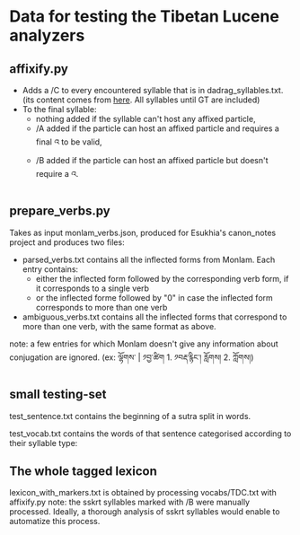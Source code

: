 # Data for testing the Tibetan Lucene analyzers

## affixify.py

 - Adds a /C to every encountered syllable that is in dadrag_syllables.txt. (its content comes from [here](https://github.com/eroux/tibetan-spellchecker/blob/master/doc/second-suffix-da.md). All syllables until GT are included)
 - To the final syllable:
    - nothing added if the syllable can't host any affixed particle,
    - /A added if the particle can host an affixed particle and requires a final འ to be valid,
    - /B added if the particle can host an affixed particle but doesn't require a འ. 

## prepare_verbs.py

Takes as input monlam_verbs.json, produced for Esukhia's canon_notes project and produces two files:
- parsed_verbs.txt contains all the inflected forms from Monlam. Each entry contains:
    - either the inflected form followed by the corresponding verb form, if it corresponds to a single verb
    - or the inflected forme followed by "0" in case the inflected form corresponds to more than one verb
- ambiguous_verbs.txt contains all the inflected forms that correspond to more than one verb, with the same format as above.

note: a few entries for which Monlam doesn't give any information about conjugation are ignored. (ex: ལྷོགས་ | ༡བྱ་ཚིག 1. ༡བརྡ་རྙིང་། རློགས། 2. ཀློགས།)

## small testing-set
test_sentence.txt contains the beginning  of a sutra split in words.

test_vocab.txt contains the words of that sentence categorised according to their syllable type:

## The whole tagged lexicon 
lexicon_with_markers.txt is obtained by processing vocabs/TDC.txt with affixify.py
note: the sskrt syllables marked with /B were manually processed. Ideally, a thorough analysis of sskrt syllables would enable to automatize this process.

